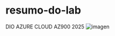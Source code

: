 # resumo-do-lab
DIO AZURE CLOUD AZ900
2025
![imagen](https://github.com/user-attachments/assets/5a3d147b-0cbf-4f90-bb36-43a9d4222cd6)

